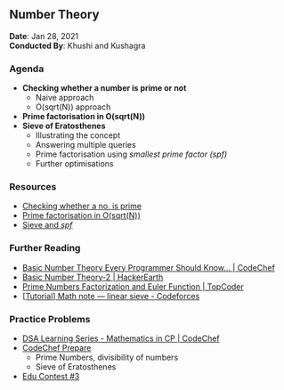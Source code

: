## Number Theory

**Date**: Jan 28, 2021 <br>
**Conducted By**: Khushi and Kushagra

### Agenda

- **Checking whether a number is prime or not**
  - Naive approach
  - O(sqrt(N)) approach
- **Prime factorisation in O(sqrt(N))**
- **Sieve of Eratosthenes**
  - Illustrating the concept
  - Answering multiple queries
  - Prime factorisation using _smallest prime factor (spf)_
  - Further optimisations

### Resources

- [Checking whether a no. is prime](prime_check.cpp)
- [Prime factorisation in O(sqrt(N))](prime_factorisation.cpp)
- [Sieve and _spf_](sieve.cpp)

### Further Reading

- [Basic Number Theory Every Programmer Should Know... | CodeChef](https://www.codechef.com/wiki/tutorial-number-theory)
- [Basic Number Theory-2 | HackerEarth](https://www.hackerearth.com/practice/math/number-theory/basic-number-theory-2/tutorial/)
- [Prime Numbers Factorization and Euler Function | TopCoder](https://www.topcoder.com/community/competitive-programming/tutorials/prime-numbers-factorization-and-euler-function/)
- [[Tutorial] Math note — linear sieve - Codeforces](https://codeforces.com/blog/entry/54090)

### Practice Problems

- [DSA Learning Series - Mathematics in CP | CodeChef](https://www.codechef.com/LRNDSA05)
- [CodeChef Prepare](https://www.codechef.com/certification/data-structures-and-algorithms/prepare)
  - Prime Numbers, divisibility of numbers
  - Sieve of Eratosthenes
- [Edu Contest #3](https://github.com/Knuth-Programming-Hub/Knuth-Contests#2020-21)
